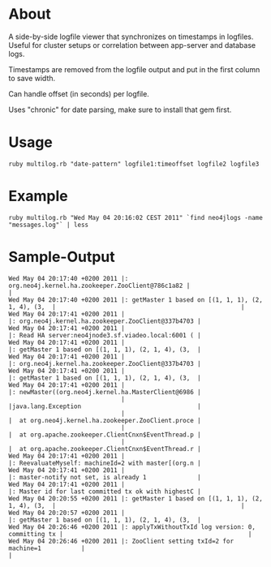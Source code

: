 About
=====

A side-by-side logfile viewer that synchronizes on timestamps in logfiles.
Useful for cluster setups or correlation between app-server and database logs.

Timestamps are removed from the logfile output and put in the first column to save
width.

Can handle offset (in seconds) per logfile.

Uses "chronic" for date parsing, make sure to install that gem first.

Usage
=====

    ruby multilog.rb "date-pattern" logfile1:timeoffset logfile2 logfile3

Example
=======

    ruby multilog.rb "Wed May 04 20:16:02 CEST 2011" `find neo4jlogs -name "messages.log"` | less

Sample-Output
=============

    Wed May 04 20:17:40 +0200 2011 |: org.neo4j.kernel.ha.zookeeper.ZooClient@786c1a82 |                                                   |
    Wed May 04 20:17:40 +0200 2011 |: getMaster 1 based on [(1, 1, 1), (2, 1, 4), (3,  |                                                   |
    Wed May 04 20:17:41 +0200 2011 |                                                   |: org.neo4j.kernel.ha.zookeeper.ZooClient@337b4703 |
    Wed May 04 20:17:41 +0200 2011 |                                                   |: Read HA server:neo4jnode3.sf.viadeo.local:6001 ( |
    Wed May 04 20:17:41 +0200 2011 |                                                   |: getMaster 1 based on [(1, 1, 1), (2, 1, 4), (3,  |
    Wed May 04 20:17:41 +0200 2011 |                                                   |: org.neo4j.kernel.ha.zookeeper.ZooClient@337b4703 |
    Wed May 04 20:17:41 +0200 2011 |                                                   |: getMaster 1 based on [(1, 1, 1), (2, 1, 4), (3,  |
    Wed May 04 20:17:41 +0200 2011 |                                                   |: newMaster((org.neo4j.kernel.ha.MasterClient@6986 |
                                   |                                                   |java.lang.Exception                                |
                                   |                                                   |  at org.neo4j.kernel.ha.zookeeper.ZooClient.proce |
                                   |                                                   |  at org.apache.zookeeper.ClientCnxn$EventThread.p |
                                   |                                                   |  at org.apache.zookeeper.ClientCnxn$EventThread.r |
    Wed May 04 20:17:41 +0200 2011 |                                                   |: ReevaluateMyself: machineId=2 with master[(org.n |
    Wed May 04 20:17:41 +0200 2011 |                                                   |: master-notify not set, is already 1              |
    Wed May 04 20:17:41 +0200 2011 |                                                   |: Master id for last committed tx ok with highestC |
    Wed May 04 20:20:55 +0200 2011 |: getMaster 1 based on [(1, 1, 1), (2, 1, 4), (3,  |                                                   |
    Wed May 04 20:20:57 +0200 2011 |                                                   |: getMaster 1 based on [(1, 1, 1), (2, 1, 4), (3,  |
    Wed May 04 20:26:46 +0200 2011 |: applyTxWithoutTxId log version: 0, committing tx |                                                   |
    Wed May 04 20:26:46 +0200 2011 |: ZooClient setting txId=2 for machine=1           |                                                   |


